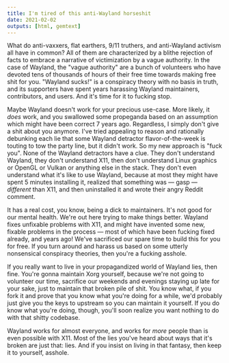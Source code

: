 ```yaml
---
title: I'm tired of this anti-Wayland horseshit
date: 2021-02-02
outputs: [html, gemtext]
---
```


What do anti-vaxxers, flat earthers, 9/11 truthers, and anti-Wayland activism
all have in common? All of them are characterized by a blithe rejection of facts
to embrace a narrative of victimization by a vague authority. In the case of
Wayland, the "vague authority" are a bunch of volunteers who have devoted tens
of thousands of hours of their free time towards making free shit for you.
"Wayland sucks!" is a conspiracy theory with no basis in truth, and its
supporters have spent years harassing Wayland maintainers, contributors, and
users. And it's time for it to fucking stop.

Maybe Wayland doesn't work for your precious use-case. More likely, it *does*
work, and you swallowed some propeganda based on an assumption which might have
been correct 7 years ago. Regardless, I simply don't give a shit about you
anymore. I've tried appealing to reason and rationally debunking each lie that
some Wayland detractor flavor-of-the-week is touting to tow the party line, but
it didn't work. So my new approach is "fuck you". None of the Wayland detractors
have a clue. They don't understand Wayland, they don't understand X11, then
don't understand Linux graphics or OpenGL or Vulkan or anything else in the
stack. They don't even understand what it's like to use Wayland, because at most
they might have spent 5 minutes installing it, realized that something was
&mdash; gasp &mdash; *different* than X11, and then uninstalled it and wrote
their angry Reddit comment.

It has a real cost, you know, being a dick to maintainers. It's not good for our
mental health. We're out here trying to make things better. Wayland fixes
unfixable problems with X11, and might have invented some new, fixable problems
in the process &mdash; most of which have been fucking fixed already, and years
ago! We've sacrificed our spare time to build this for you for free. If you turn
around and harass us based on some utterly nonsensical conspiracy theories,
then you're a fucking asshole.

If you really want to live in your propagandized world of Wayland lies, then
fine. You're gonna maintain Xorg yourself, because we're not going to volunteer
our time, sacrifice our weekends and evenings staying up late for your sake,
just to maintain that broken pile of shit. You know what, if you fork it and
prove that you know what you're doing for a while, we'd probably just give you
the keys to upstream so you can maintain it yourself. If you do know what you're
doing, though, you'll soon realize you want nothing to do with that shitty
codebase.

Wayland works for almost everyone, and works for *more* people than is even
possible with X11. Most of the lies you've heard about ways that it's broken are
just that: lies. And if you insist on living in that fantasy, then keep it to
yourself, asshole.
